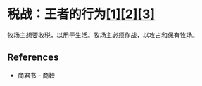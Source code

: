 # 税战：王者的行为[[1]](./appendices/artificial-cowboy.md)[[2]](./appendices/for-survivors.md)[[3]](./appendices/interstellar-migration.md)

牧场主想要收税，以用于生活。牧场主必须作战，以攻占和保有牧场。

## References

- 商君书 - 商鞅
